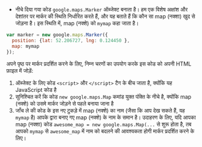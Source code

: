 + नीचे दिया गया कोड `google.maps.Marker` ऑब्जेक्ट बनाता है। हम एक विशेष अक्षांश और देशांतर पर मार्कर की स्थिति निर्धारित करते हैं, और यह बताते हैं कि कौन सा map (नक्शा) खुद से जोड़ना है। इस स्थिति में, map (नक्शे) को `mymap` कहा जाता है।

```javascript
var marker = new google.maps.Marker({
  position: {lat: 52.206727, lng: 0.124450 },
  map: mymap
});
```

अपने पृष्ठ पर मार्कर प्रदर्शित करने के लिए, निम्न चरणों का उपयोग करके इस कोड को अपनी HTML फ़ाइल में जोड़ें:
1. ऑब्जेक्ट के लिए कोड `<script>` और `</script>` टैग के बीच जाता है, क्योंकि यह JavaScript कोड है
1. सुनिश्चित करें कि कोड `new google.maps.Map` कमांड युक्त पंक्ति के नीचे है, क्योंकि map (नक्शे) को उसमे मार्कर जोड़ने से पहले बनाया जाना है
1. जाँच ले की कोड के इस नए टुकड़े में map (नक्शे) का नाम (जैसा कि आप देख सकते हैं, यह `mymap` है) आपके द्वारा बनाए गए map (नक्शे) के नाम के समान है। उदाहरण के लिए, यदि आपका map (नक्शा) कोड `awesome_map = new google.maps.Map(...` से शुरू होता है, तब आपको `mymap` से `awesome_map` में नाम को बदलने की आवश्यकता होगी मार्कर प्रदर्शित करने के लिए।
